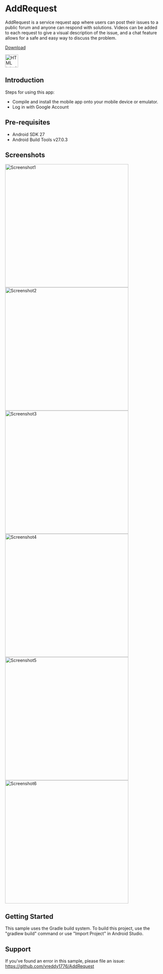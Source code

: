 
AddRequest
===================================

AddRequest is a service request app where users can post their issues to a public forum and anyone can respond with solutions.  Videos can be added to each request to give a visual description of the issue, and a chat feature allows for a safe and easy way to discuss the problem.


<a href="https://firebasestorage.googleapis.com/v0/b/addrequestapp.appspot.com/o/Build%2Faddrequest.apk?alt=media&token=902e2ae3-f716-4c1c-8547-25069c47fdbf" target="_blank">Download</a>

<a href="https://firebasestorage.googleapis.com/v0/b/addrequestapp.appspot.com/o/Build%2Faddrequest.apk?alt=media&token=902e2ae3-f716-4c1c-8547-25069c47fdbf">
  <img src="https://firebasestorage.googleapis.com/v0/b/addrequestapp.appspot.com/o/Images%2Fgoogle-play-store.svg?alt=media&token=781a0382-bf8f-480c-bf00-21bd0b454784" alt="HTML tutorial" style="width:42px;height:42px;border:0;">
</a>


Introduction
------------

Steps for using this app:
* Compile and install the mobile app onto your mobile device or emulator.
* Log in with Google Account


Pre-requisites
--------------

- Android SDK 27
- Android Build Tools v27.0.3


Screenshots
-------------

<img src="https://firebasestorage.googleapis.com/v0/b/addrequestapp.appspot.com/o/Screenshots%2FScreenshot_20180731-133656_AddRequest.jpg?alt=media&token=a56019ca-09fd-4994-a85f-c5b29d8bca51" height="400" alt="Screenshot1"/> <img src="https://firebasestorage.googleapis.com/v0/b/addrequestapp.appspot.com/o/Screenshots%2FScreenshot_20180731-133648_AddRequest.jpg?alt=media&token=437ce58f-170a-4c66-a80f-1dd1084851b8" height="400" alt="Screenshot2"/> <img src="https://firebasestorage.googleapis.com/v0/b/addrequestapp.appspot.com/o/Screenshots%2FScreenshot_20180731-133618_AddRequest.jpg?alt=media&token=d5eaab1d-f3d1-4331-b6ef-0bf67ad208e4" height="400" alt="Screenshot3"/> <img src="https://firebasestorage.googleapis.com/v0/b/addrequestapp.appspot.com/o/Screenshots%2FScreenshot_20180731-152309_AddRequest.jpg?alt=media&token=19b134be-b3ac-4520-8aa7-1d59b4e905a6" height="400" alt="Screenshot4"/> <img src="https://firebasestorage.googleapis.com/v0/b/addrequestapp.appspot.com/o/Screenshots%2FScreenshot_20180731-132639_AddRequest.jpg?alt=media&token=4527e12e-5414-40b2-8ebc-93e36c931436" height="400" alt="Screenshot5"/> <img src="https://firebasestorage.googleapis.com/v0/b/addrequestapp.appspot.com/o/Screenshots%2FScreenshot_20180731-133856_AddRequest.jpg?alt=media&token=98102225-4361-461c-beca-613ba0edd1ba" height="400" alt="Screenshot6"/>


Getting Started
---------------

This sample uses the Gradle build system. To build this project, use the
"gradlew build" command or use "Import Project" in Android Studio.


Support
-------

If you've found an error in this sample, please file an issue:
https://github.com/vreddy1776/AddRequest
